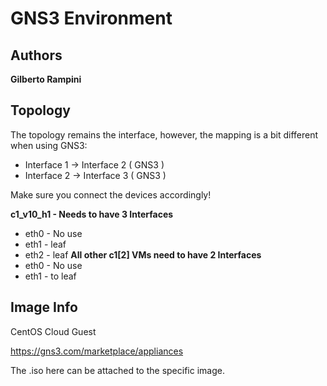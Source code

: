 # GNS3 Environment

## Authors

**Gilberto Rampini**

## Topology

The topology remains the interface, however, the mapping is a bit different when using GNS3:
- Interface 1 -> Interface 2 ( GNS3 )
- Interface 2 -> Interface 3 ( GNS3 )

Make sure you connect the devices accordingly!

**c1_v10_h1 - Needs to have 3 Interfaces**
- eth0 - No use
- eth1 - leaf
- eth2 - leaf 
**All other c1[2] VMs need to have 2 Interfaces**
- eth0 - No use
- eth1 - to leaf

## Image Info

CentOS Cloud Guest

https://gns3.com/marketplace/appliances

The .iso here can be attached to the specific image. 

